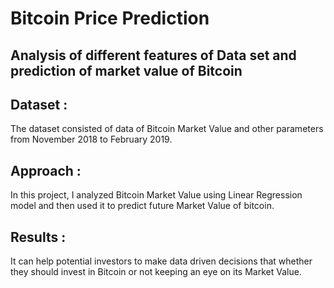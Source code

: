 # Bitcoin Price Prediction
## Analysis of different features of Data set and prediction of market value of Bitcoin 

## Dataset :

The dataset consisted of data of Bitcoin Market Value and other parameters from November 2018 to February 2019.

## Approach :

In this project, I analyzed Bitcoin Market Value using Linear Regression model and then used it to predict future Market Value of bitcoin.

## Results :

It can help potential investors to make data driven decisions that whether they should invest in Bitcoin or not keeping an eye on its Market Value.
